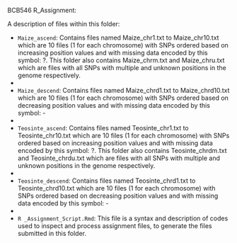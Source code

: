 BCB546 R_Assignment:

A description of files within this folder:

* `Maize_ascend`: Contains files named Maize_chr1.txt to Maize_chr10.txt which are 10 files (1 for each chromosome) with SNPs ordered based on increasing position values and with missing data encoded by this symbol: ?. This folder also contains Maize_chrm.txt and Maize_chru.txt which are files with all SNPs with multiple and unknown positions in the genome respectively.
* 
* `Maize_descend`: Contains files named Maize_chrd1.txt to Maize_chrd10.txt which are 10 files (1 for each chromosome) with SNPs ordered based on decreasing position values and with missing data encoded by this symbol: -
* 
* `Teosinte_ascend`: Contains files named Teosinte_chr1.txt to Teosinte_chr10.txt which are 10 files (1 for each chromosome) with SNPs ordered based on increasing position values and with missing data encoded by this symbol: ?. This folder also contains Teosinte_chrdm.txt and Teosinte_chrdu.txt which are files with all SNPs with multiple and unknown positions in the genome respectively.
* 
* `Teosinte_descend`: Contains files named Teosinte_chrd1.txt to Teosinte_chrd10.txt which are 10 files (1 for each chromosome) with SNPs ordered based on decreasing position values and with missing data encoded by this symbol: -
* 
* `R _Assignment_Script.Rmd`: This file is a syntax and description of codes used to inspect and process assignment files, to generate the files submitted in this folder.  
